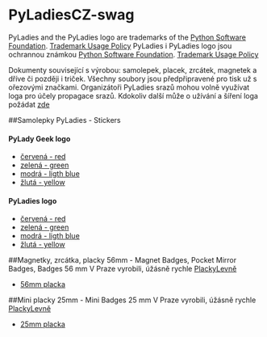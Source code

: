 # PyLadiesCZ-swag

PyLadies and the PyLadies logo are trademarks of the [Python Software Foundation][1]. [Trademark Usage Policy][0]
PyLadies i PyLadies logo jsou ochrannou známkou [Python Software Foundation][1]. [Trademark Usage Policy][0]

Dokumenty související s výrobou: samolepek, placek, zrcátek, magnetek a dříve či později i triček. Všechny soubory jsou předpřipravené pro tisk už s ořezovými značkami. Organizátoři PyLadies srazů mohou volně využívat loga pro účely propagace srazů. Kdokoliv další může o užívání a šíření loga požádat [zde][2]

##Samolepky PyLadies - Stickers
#### PyLady Geek logo    
  - [červená - red][3] 
  - [zelená - green][4] 
  - [modrá - ligth blue][5] 
  - [žlutá - yellow][6]
  
#### PyLadies logo
  - [červená - red][7] 
  - [zelená - green][8] 
  - [modrá - ligth blue][9]
  - [žlutá - yellow][10]

##Magnetky, zrcátka, placky 56mm - Magnet Badges, Pocket Mirror Badges, Badges 56 mm 
V Praze vyrobili, úžásně rychle [PlackyLevně][11]
  - [56mm placka][12]

##Mini placky 25mm - Mini Badges 25 mm 
V Praze vyrobili, úžásně rychle [PlackyLevně][11]
  - [25mm placka][13]




[0]: https://github.com/pyladies/pyladies-assets/blob/master/TRADEMARK.rst
[1]: https://www.python.org/psf
[2]: mailto:info@pyladies.com
[3]: https://github.com/PyLadiesCZ/PyLadiesCZ-swag/blob/master/pyladies_geek_red.pdf
[4]: https://github.com/PyLadiesCZ/PyLadiesCZ-swag/blob/master/pyladies_geek_green.pdf
[5]: https://github.com/PyLadiesCZ/PyLadiesCZ-swag/blob/master/pyladies_geek_light-blue.pdf
[6]: https://github.com/PyLadiesCZ/PyLadiesCZ-swag/blob/master/pyladies_geek_yellow.pdf
[7]: https://github.com/PyLadiesCZ/PyLadiesCZ-swag/blob/master/pyladies_logo_red.pdf
[8]: https://github.com/PyLadiesCZ/PyLadiesCZ-swag/blob/master/pyladies_logo_green.pdf
[9]: https://github.com/PyLadiesCZ/PyLadiesCZ-swag/blob/master/pyladies_logo_light-blue.pdf
[10]: https://github.com/PyLadiesCZ/PyLadiesCZ-swag/blob/master/pyladies_logo_yellow.pdf
[11]: http://www.plackylevne.cz
[12]: https://github.com/PyLadiesCZ/PyLadiesCZ-swag/blob/master/PyLadiesCZ_badges_ladies-who-love_56mm.pdf
[13]: https://github.com/PyLadiesCZ/PyLadiesCZ-swag/blob/master/PyLadiesCZ_mini_badges_25mm.pdf
